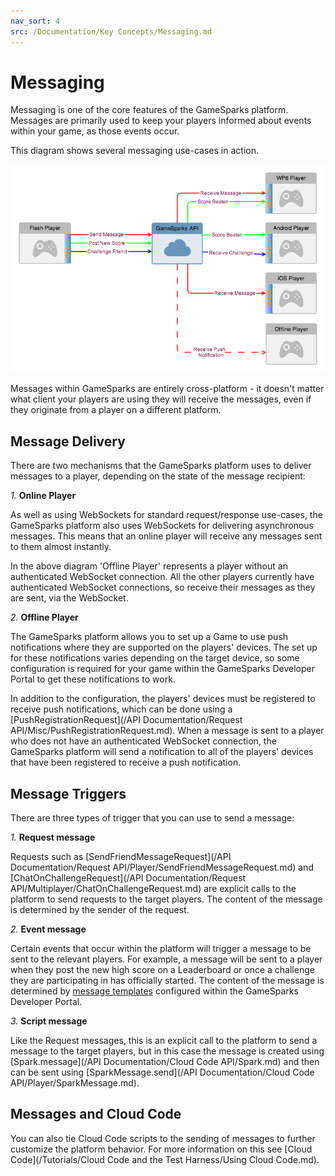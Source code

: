 ```yaml
---
nav_sort: 4
src: /Documentation/Key Concepts/Messaging.md
---
```


# Messaging

Messaging is one of the core features of the GameSparks platform. Messages are primarily used to keep your players informed about events within your game, as those events occur.

This diagram shows several messaging use-cases in action.

![](img/Messaging/1.png)

Messages within GameSparks are entirely cross-platform - it doesn't matter what client your players are using they will receive the messages, even if they originate from a player on a different platform.

## Message Delivery

There are two mechanisms that the GameSparks platform uses to deliver messages to a player, depending on the state of the message recipient:

*1.* **Online Player**

As well as using WebSockets for standard request/response use-cases, the GameSparks platform also uses WebSockets for delivering asynchronous messages. This means that an online player will receive any messages sent to them almost instantly.

In the above diagram 'Offline Player' represents a player without an authenticated WebSocket connection. All the other players currently have authenticated WebSocket connections, so receive their messages as they are sent, via the WebSocket.

*2.* **Offline Player**

The GameSparks platform allows you to set up a Game to use push notifications where they are supported on the players' devices. The set up for these notifications varies depending on the target device, so some configuration is required for your game within the GameSparks Developer Portal to get these notifications to work.

In addition to the configuration, the players' devices must be registered to receive push notifications, which can be done using a [PushRegistrationRequest](/API Documentation/Request API/Misc/PushRegistrationRequest.md). When a message is sent to a player who does not have an authenticated WebSocket connection, the GameSparks platform will send a notification to all of the players' devices that have been registered to receive a push notification.

## Message Triggers

There are three types of trigger that you can use to send a message:

*1.* **Request message**

Requests such as [SendFriendMessageRequest](/API Documentation/Request API/Player/SendFriendMessageRequest.md) and [ChatOnChallengeRequest](/API Documentation/Request API/Multiplayer/ChatOnChallengeRequest.md) are explicit calls to the platform to send requests to the target players. The content of the message is determined by the sender of the request.

*2.* **Event message**

Certain events that occur within the platform will trigger a message to be sent to the relevant players. For example, a message will be sent to a player when they post the new high score on a Leaderboard or once a challenge they are participating in has officially started. The content of the message is determined by [message templates](/Documentation/Configurator/Messages.md) configured within the GameSparks Developer Portal.

*3.* **Script message**

Like the Request messages, this is an explicit call to the platform to send a message to the target players, but in this case the message is created using [Spark.message](/API Documentation/Cloud Code API/Spark.md) and then can be sent using [SparkMessage.send](/API Documentation/Cloud Code API/Player/SparkMessage.md).

## Messages and Cloud Code

You can also tie Cloud Code scripts to the sending of messages to further customize the platform behavior. For more information on this see [Cloud Code](/Tutorials/Cloud Code and the Test Harness/Using Cloud Code.md).
